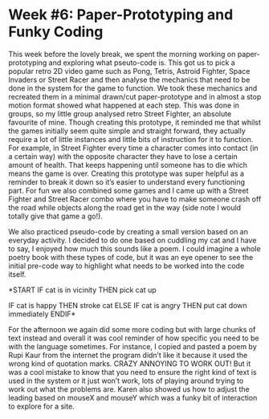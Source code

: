 # Week #6: Paper-Prototyping and Funky Coding
This week before the lovely break, we spent the morning working on paper-prototyping and exploring what pseuto-code is. This got us to pick a popular retro 2D video game such as Pong, Tetris, Astroid Fighter, Space Invaders or Street Racer and then analyse the mechanics that need to be done in the system for the game to function. We took these mechanics and recreated them in a minimal drawn/cut paper-prototype and in almost a stop motion format showed what happened at each step. This was done in groups, so my little group analysed retro Street Fighter, an absolute favourite of mine. Though creating this prototype, it reminded me that whilst the games initially seem quite simple and straight forward, they actually require a lot of little instances and little bits of instruction for it to function. For example, in Street Fighter every time a character comes into contact (in a certain way) with the opposite character they have to lose a certain amount of health. That keeps happening until someone has to die which means the game is over. Creating this prototype was super helpful as a reminder to break it down so it’s easier to understand every functioning part. For fun we also combined some games and I came up with a Street Fighter and Street Racer combo where you have to make someone crash off the road while objects along the road get in the way (side note I would totally give that game a go!).

We also practiced pseudo-code by creating a small version based on an everyday activity. I decided to do one based on cuddling my cat and I have to say, I enjoyed how much this sounds like a poem. I could imagine a whole poetry book with these types of code, but it was an eye opener to see the initial pre-code way to highlight what needs to be worked into the code itself. 

*START
IF cat is in vicinity 
THEN pick cat up

IF cat is happy
THEN stroke cat
ELSE 
IF cat is angry 
THEN put cat down immediately
ENDIF*

For the afternoon we again did some more coding but with large chunks of text instead and overall it was cool reminder of how specific you need to be with the language sometimes. For instance, I copied and pasted a poem by Rupi Kaur from the internet the program didn’t like it because it used the wrong kind of quotation marks. CRAZY ANNOYING TO WORK OUT! But it was a cool mistake to know that you need to ensure the right kind of text is used in the system or it just won’t work, lots of playing around trying to work out what the problems are. Karen also showed us how to adjust the leading based on mouseX and mouseY which was a funky bit of interaction to explore for a site.

